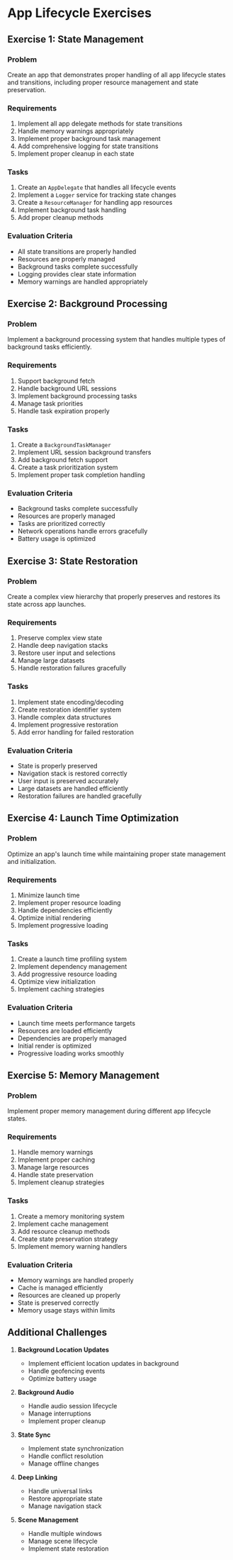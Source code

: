 # App Lifecycle Exercises

## Exercise 1: State Management

### Problem
Create an app that demonstrates proper handling of all app lifecycle states and transitions, including proper resource management and state preservation.

### Requirements
1. Implement all app delegate methods for state transitions
2. Handle memory warnings appropriately
3. Implement proper background task management
4. Add comprehensive logging for state transitions
5. Implement proper cleanup in each state

### Tasks
1. Create an `AppDelegate` that handles all lifecycle events
2. Implement a `Logger` service for tracking state changes
3. Create a `ResourceManager` for handling app resources
4. Implement background task handling
5. Add proper cleanup methods

### Evaluation Criteria
- All state transitions are properly handled
- Resources are properly managed
- Background tasks complete successfully
- Logging provides clear state information
- Memory warnings are handled appropriately

## Exercise 2: Background Processing

### Problem
Implement a background processing system that handles multiple types of background tasks efficiently.

### Requirements
1. Support background fetch
2. Handle background URL sessions
3. Implement background processing tasks
4. Manage task priorities
5. Handle task expiration properly

### Tasks
1. Create a `BackgroundTaskManager`
2. Implement URL session background transfers
3. Add background fetch support
4. Create a task prioritization system
5. Implement proper task completion handling

### Evaluation Criteria
- Background tasks complete successfully
- Resources are properly managed
- Tasks are prioritized correctly
- Network operations handle errors gracefully
- Battery usage is optimized

## Exercise 3: State Restoration

### Problem
Create a complex view hierarchy that properly preserves and restores its state across app launches.

### Requirements
1. Preserve complex view state
2. Handle deep navigation stacks
3. Restore user input and selections
4. Manage large datasets
5. Handle restoration failures gracefully

### Tasks
1. Implement state encoding/decoding
2. Create restoration identifier system
3. Handle complex data structures
4. Implement progressive restoration
5. Add error handling for failed restoration

### Evaluation Criteria
- State is properly preserved
- Navigation stack is restored correctly
- User input is preserved accurately
- Large datasets are handled efficiently
- Restoration failures are handled gracefully

## Exercise 4: Launch Time Optimization

### Problem
Optimize an app's launch time while maintaining proper state management and initialization.

### Requirements
1. Minimize launch time
2. Implement proper resource loading
3. Handle dependencies efficiently
4. Optimize initial rendering
5. Implement progressive loading

### Tasks
1. Create a launch time profiling system
2. Implement dependency management
3. Add progressive resource loading
4. Optimize view initialization
5. Implement caching strategies

### Evaluation Criteria
- Launch time meets performance targets
- Resources are loaded efficiently
- Dependencies are properly managed
- Initial render is optimized
- Progressive loading works smoothly

## Exercise 5: Memory Management

### Problem
Implement proper memory management during different app lifecycle states.

### Requirements
1. Handle memory warnings
2. Implement proper caching
3. Manage large resources
4. Handle state preservation
5. Implement cleanup strategies

### Tasks
1. Create a memory monitoring system
2. Implement cache management
3. Add resource cleanup methods
4. Create state preservation strategy
5. Implement memory warning handlers

### Evaluation Criteria
- Memory warnings are handled properly
- Cache is managed efficiently
- Resources are cleaned up properly
- State is preserved correctly
- Memory usage stays within limits

## Additional Challenges

1. **Background Location Updates**
   - Implement efficient location updates in background
   - Handle geofencing events
   - Optimize battery usage

2. **Background Audio**
   - Handle audio session lifecycle
   - Manage interruptions
   - Implement proper cleanup

3. **State Sync**
   - Implement state synchronization
   - Handle conflict resolution
   - Manage offline changes

4. **Deep Linking**
   - Handle universal links
   - Restore appropriate state
   - Manage navigation stack

5. **Scene Management**
   - Handle multiple windows
   - Manage scene lifecycle
   - Implement state restoration 
